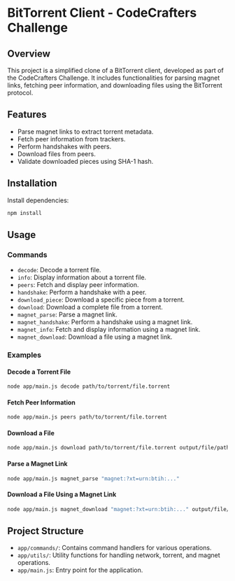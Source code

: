 # BitTorrent Client - CodeCrafters Challenge

## Overview

This project is a simplified clone of a BitTorrent client, developed as part of the CodeCrafters Challenge. It includes functionalities for parsing magnet links, fetching peer information, and downloading files using the BitTorrent protocol.

## Features

- Parse magnet links to extract torrent metadata.
- Fetch peer information from trackers.
- Perform handshakes with peers.
- Download files from peers.
- Validate downloaded pieces using SHA-1 hash.

## Installation

 Install dependencies:
   ```sh
   npm install
   ```

## Usage

### Commands

- `decode`: Decode a torrent file.
- `info`: Display information about a torrent file.
- `peers`: Fetch and display peer information.
- `handshake`: Perform a handshake with a peer.
- `download_piece`: Download a specific piece from a torrent.
- `download`: Download a complete file from a torrent.
- `magnet_parse`: Parse a magnet link.
- `magnet_handshake`: Perform a handshake using a magnet link.
- `magnet_info`: Fetch and display information using a magnet link.
- `magnet_download`: Download a file using a magnet link.

### Examples

#### Decode a Torrent File
```sh
node app/main.js decode path/to/torrent/file.torrent
```

#### Fetch Peer Information
```sh
node app/main.js peers path/to/torrent/file.torrent
```

#### Download a File
```sh
node app/main.js download path/to/torrent/file.torrent output/file/path
```

#### Parse a Magnet Link
```sh
node app/main.js magnet_parse "magnet:?xt=urn:btih:..."
```

#### Download a File Using a Magnet Link
```sh
node app/main.js magnet_download "magnet:?xt=urn:btih:..." output/file/path
```

## Project Structure

- `app/commands/`: Contains command handlers for various operations.
- `app/utils/`: Utility functions for handling network, torrent, and magnet operations.
- `app/main.js`: Entry point for the application.

